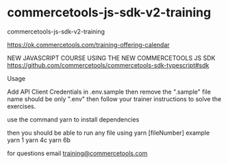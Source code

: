 # commercetools-js-sdk-v2-training
commercetools-js-sdk-v2-training

https://ok.commercetools.com/training-offering-calendar

NEW JAVASCRIPT COURSE USING THE NEW COMMERCETOOLS JS SDK 
https://github.com/commercetools/commercetools-sdk-typescript#sdk

Usage

Add API Client Credentials in .env.sample then remove the ".sample" file name should be only ".env"
then follow your trainer instructions to solve the exercises.

use the command yarn to install dependencies

then you should be able to run any file using yarn [fileNumber] 
example
yarn 1
yarn 4c 
yarn 6b


for questions email training@commercetools.com